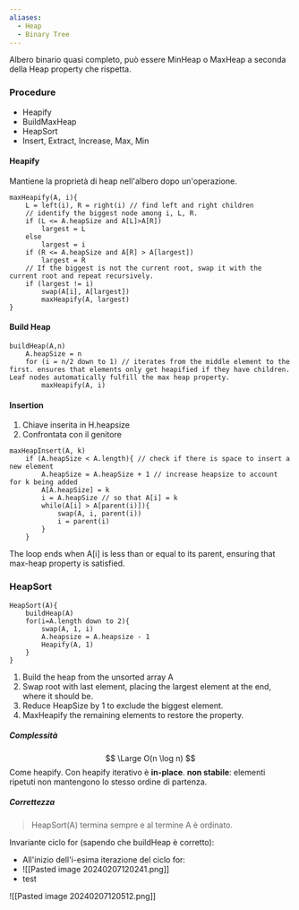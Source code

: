 ```yaml
---
aliases:
  - Heap
  - Binary Tree
---
```

Albero binario quasi completo, può essere MinHeap o MaxHeap a seconda della Heap property che rispetta. 

### Procedure
- Heapify 
- BuildMaxHeap
- HeapSort
- Insert, Extract, Increase, Max, Min

#### Heapify 
Mantiene la proprietà di heap nell'albero dopo un'operazione. 
```clike
maxHeapify(A, i){
	L = left(i), R = right(i) // find left and right children
	// identify the biggest node among i, L, R.
	if (L <= A.heapSize and A[L]>A[R]) 
		largest = L
	else 
		largest = i
	if (R <= A.heapSize and A[R] > A[largest])
		largest = R
	// If the biggest is not the current root, swap it with the current root and repeat recursively. 
	if (largest != i)
		swap(A[i], A[largest])
		maxHeapify(A, largest)
}
```

#### Build Heap
```clike
buildHeap(A,n)
	A.heapSize = n
	for (i = n/2 down to 1) // iterates from the middle element to the first. ensures that elements only get heapified if they have children. Leaf nodes automatically fulfill the max heap property. 
		maxHeapify(A, i)
```

#### Insertion 
1. Chiave inserita in H.heapsize
2. Confrontata con il genitore
```clike
maxHeapInsert(A, k)
	if (A.heapSize < A.length){ // check if there is space to insert a new element
		A.heapSize = A.heapSize + 1 // increase heapsize to account for k being added
		A[A.heapSize] = k
		i = A.heapSize // so that A[i] = k
		while(A[i] > A[parent(i)]){
			swap(A, i, parent(i))
			i = parent(i)
		}
	}
```
The loop ends when A[i] is less than or equal to its parent, ensuring that max-heap property is satisfied.  

### HeapSort
```clike
HeapSort(A){
	buildHeap(A)
	for(i=A.length down to 2){
		swap(A, 1, i)
		A.heapsize = A.heapsize - 1
		Heapify(A, 1)
	}
}

```

1. Build the heap from the unsorted array A
2. Swap root with last element, placing the largest element at the end, where it should be. 
3. Reduce HeapSize by 1 to exclude the biggest element. 
4. MaxHeapify the remaining elements to restore the property. 

##### Complessità 
$$
\Large O(n \log n)
$$
Come heapify. 
Con heapify iterativo è **in-place**. 
**non stabile**: elementi ripetuti non mantengono lo stesso ordine di partenza. 

#####  Correttezza
> HeapSort(A) termina sempre e al termine A è ordinato. 

Invariante ciclo for (sapendo che buildHeap è corretto): 
- All'inizio dell'i-esima iterazione del ciclo for: 
- ![[Pasted image 20240207120241.png]]
- test

![[Pasted image 20240207120512.png]]